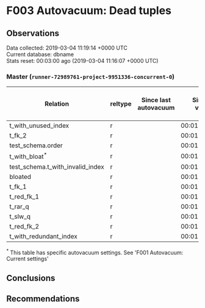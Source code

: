 # F003 Autovacuum: Dead tuples #

## Observations ##
Data collected: 2019-03-04 11:19:14 +0000 UTC  
Current database: dbname  
Stats reset: 00:03:00 ago (2019-03-04 11:16:07 +0000 UTC)  
### Master (`runner-72989761-project-9951336-concurrent-0`) ###

 Relation | reltype | Since last autovacuum | Since last vacuum | Autovacuum Count | Vacuum Count | n_tup_ins | n_tup_upd | n_tup_del | pg_class.reltuples | n_live_tup | n_dead_tup | &#9660;Dead Tuples Ratio, %
----------|------|-----------------------|-------------------|----------|---------|-----------|-----------|-----------|--------------------|------------|------------|-----------
t_with_unused_index |r |<no value> |00:01:20.255251 |0 |2 |1000000 |0 |0 |1000000 |1000000 |0 | 0 
t_fk_2 |r |<no value> |00:01:20.028971 |0 |2 |1000000 |0 |0 |1000000 |1000000 |0 | 0 
test_schema.order |r |<no value> |00:01:21.347026 |0 |1 |1000001 |0 |0 |1000001 |1000001 |0 | 0 
t_with_bloat<sup>*</sup> |r |<no value> |00:01:19.172149 |0 |2 |1000000 |1000000 |0 |1000000 |1000000 |0 | 0 
test_schema.t_with_invalid_index |r |<no value> |00:01:20.143287 |0 |2 |1000000 |0 |0 |1000000 |1000000 |0 | 0 
bloated |r |<no value> |00:01:19.961567 |0 |2 |100000 |0 |50000 |50000 |50000 |0 | 0 
t_fk_1 |r |<no value> |00:01:20.086164 |0 |2 |1000001 |0 |0 |1000001 |1000001 |0 | 0 
t_red_fk_1 |r |<no value> |00:01:19.942921 |0 |2 |1000001 |0 |0 |1000001 |1000001 |0 | 0 
t_rar_q |r |<no value> |00:01:20.335836 |0 |2 |1000000 |744961 |0 |1000000 |1000000 |0 | 0 
t_slw_q |r |<no value> |00:01:19.806015 |0 |2 |10000001 |0 |0 |10000048 |10000048 |0 | 0 
t_red_fk_2 |r |<no value> |00:01:19.878778 |0 |2 |1000000 |0 |0 |1000000 |1000000 |0 | 0 
t_with_redundant_index |r |<no value> |00:01:20.198788 |0 |2 |1000000 |0 |0 |1000000 |1000000 |0 | 0 

<sup>*</sup> This table has specific autovacuum settings. See 'F001 Autovacuum: Current settings'


## Conclusions ##


## Recommendations ##

